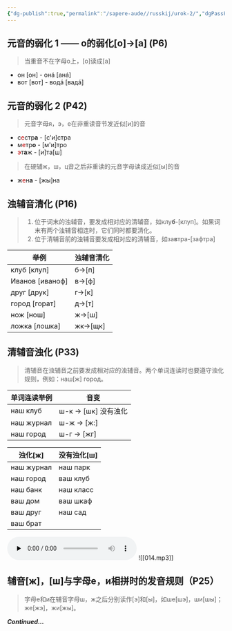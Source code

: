 ```yaml
---
{"dg-publish":true,"permalink":"/sapere-aude//russkij/urok-2/","dgPassFrontmatter":true}
---
```



## 元音的弱化 1 —— o的弱化[o]→[a] (P6)
> 当重音不在字母o上，[o]读成[a]

- он [он]  -  онá [анá]
- вот [вот]  -  водá [вадá]

## 元音的弱化 2 (P42)
> 元音字母я，э，е在非重读音节发近似[и]的音

- с<font color="#c00000">е</font>стр**а**  -  [с'и]стра
- м<font color="#c00000">е</font>тр**о**  -  [м'и]тро
- <font color="#c00000">э</font>т**а**ж  -  [и]та[ш]

> 在硬辅ж，ш，ц音之后非重读的元音字母读成近似[ы]的音

- ж<font color="#c00000">е</font>н**а**  -  [жы]на

## 浊辅音清化 (P16)

> 1. 位于词末的浊辅音，要发成相对应的清辅音，如клу**б**-[клуп]。如果词末有两个浊辅音相连时，它们同时都要清化。
> 2. 位于清辅音前的浊辅音要发成相对应的清辅音，如за**в**тра-[зафтра]

| 举例            | 浊辅音清化 |
| --------------- | ---------- |
| клуб [клуп]     | б→[п]      |
| Иванов [иваноф] | в→[ф]      |
| друг [друк]     | г→[к]      |
| город [горат]   | д→[т]      |
| нож [нош]       | ж→[ш]      |
| ложка [лошка]   | жк→[щк]    |

## 清辅音浊化 (P33)
> 清辅音在浊辅音之前要发成相对应的浊辅音。两个单词连读时也要遵守浊化规则，例如：наш[ж] город。

| 单词连读举例  | 音变                   |
| ------------ | --------------------- |
| наш клуб     | ш-к → [шк]   没有浊化  |
| наш журнал   | ш-ж → [ж:]            |
| наш город    | ш-г → [жг]            |

| 浊化[ж]      | 没有浊化[ш]   |
|------------|-----------|
| наш журнал | наш парк  |
| наш город  | ваш клуб  |
| наш банк   | наш класс |
| ваш дом    | ваш шкаф  |
| ваш друг   | наш сад   |
| ваш брат   |           |
<audio id="audio" controls="" preload="none">
<source id="mp3" src="https://huangyahui.com/img/user/TARDIS/Assets/2023/014.mp3">
</audio>
![[014.mp3]]

## 辅音[ж]，[ш]与字母е，и相拼时的发音规则（P25）
> 字母е和и在辅音字母ш，ж之后分别读作[э]和[ы]，如ше[шэ]，ши[шы]；же[жэ]，жи[жы]。

***Continued...***